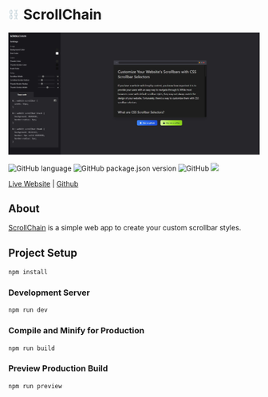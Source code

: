 <h1 align="left"><a href="https://scrollchain.vercel.app"><img src="public/logo.png" alt="scrollchain" width="20" style="margin-right: 10px;"></a>ScrollChain </h1>

<a href="https://scrollchain.vercel.app"><img src="public/scrollchain.jpg" alt="scrollchain"></a>

<p align="left">
  <img alt="GitHub language" src="https://img.shields.io/github/languages/top/Justinkarso/scrollchain">
  <img alt="GitHub package.json version" src="https://img.shields.io/github/package-json/v/Justinkarso/scrollchain">
  <img alt="GitHub" src="https://img.shields.io/github/license/justinkarso/scrollchain">
  <img src="https://therealsujitk-vercel-badge.vercel.app/?app=scrollchain" />
</p>

[Live Website](https://scrollchain.vercel.app) | [Github](https://github.com/justinkarso/scrollchain)

## About

[ScrollChain](https://scrollchain.vercel.app) is a simple web app to create your custom scrollbar styles.

## Project Setup

```sh
npm install
```

### Development Server

```sh
npm run dev
```

### Compile and Minify for Production

```sh
npm run build
```

### Preview Production Build

```sh
npm run preview
```
